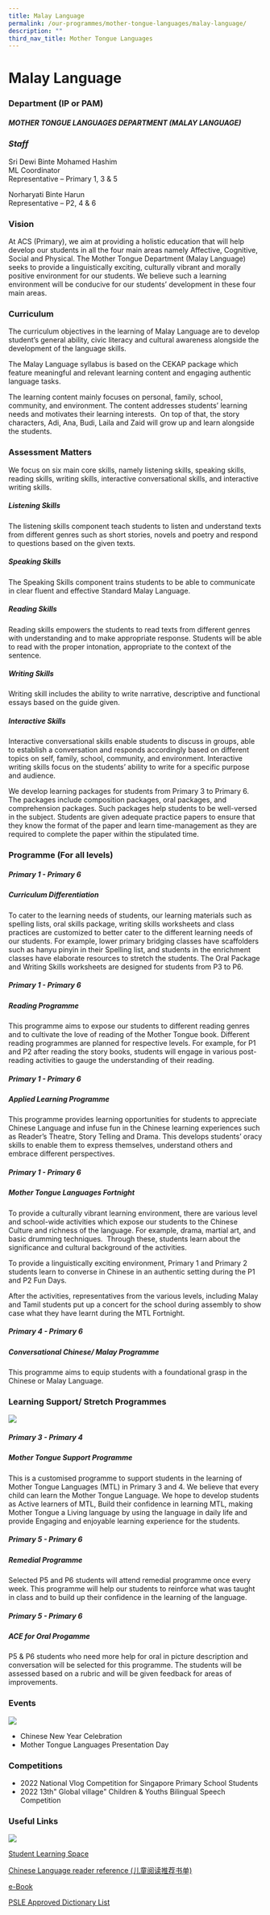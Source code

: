 ```yaml
---
title: Malay Language
permalink: /our-programmes/mother-tongue-languages/malay-language/
description: ""
third_nav_title: Mother Tongue Languages
---
```

# **Malay Language**

### **Department (IP or PAM)**

##### **MOTHER TONGUE LANGUAGES DEPARTMENT (MALAY LANGUAGE)**

### ***Staff***
Sri Dewi Binte Mohamed Hashim <br>
ML Coordinator <br>
Representative – Primary 1, 3 &amp; 5

Norharyati Binte Harun <br>
Representative – P2, 4 &amp; 6

### **Vision**

At ACS (Primary), we aim at providing a holistic education that will help develop our students in all the four main areas namely Affective, Cognitive, Social and Physical. The Mother Tongue Department (Malay Language) seeks to provide a linguistically exciting, culturally vibrant and morally positive environment for our students. We believe such a learning environment will be conducive for our students’ development in these four main areas.

### **Curriculum**

The curriculum objectives in the learning of Malay Language are to develop student’s general ability, civic literacy and cultural awareness alongside the development of the language skills.

The Malay Language syllabus is based on the CEKAP package which feature meaningful and relevant learning content and engaging authentic language tasks.&nbsp;

The learning content mainly focuses on personal, family, school, community, and environment. The content addresses students’ learning needs and motivates their learning interests.&nbsp; On top of that, the story characters, Adi, Ana, Budi, Laila and Zaid will grow up and learn alongside the students.

### **Assessment Matters**

We focus on six main core skills, namely listening skills, speaking skills, reading skills, writing skills, interactive conversational skills, and interactive writing skills.

##### **Listening Skills**

The listening skills component teach students to listen and understand texts from different genres such as short stories, novels and poetry and respond to questions based on the given texts.

##### **Speaking Skills**

The Speaking Skills component trains students to be able to communicate in clear fluent and effective Standard Malay Language.&nbsp;

##### **Reading Skills**

Reading skills empowers the students to read texts from different genres with understanding and to make appropriate response. Students will be able to read with the proper intonation, appropriate to the context of the sentence.

##### **Writing Skills**

Writing skill includes the ability to write narrative, descriptive and functional essays based on the guide given.&nbsp;

##### **Interactive Skills**

Interactive conversational skills enable students to discuss in groups, able to establish a conversation and responds accordingly based on different topics on self, family, school, community, and environment. Interactive writing skills focus on the students’ ability to write for a specific purpose and audience.&nbsp;

We develop learning packages for students from Primary 3 to Primary 6. The packages include composition packages, oral packages, and comprehension packages. Such packages help students to be well-versed in the subject. Students are given adequate practice papers to ensure that they know the format of the paper and learn time-management as they are required to complete the paper within the stipulated time.


### **Programme (For all levels)**

##### **Primary 1 -  Primary 6**

##### **Curriculum Differentiation**

To cater to the learning needs of students, our learning materials such as spelling lists, oral skills package, writing skills worksheets and class practices are customized to better cater to the different learning needs of our students. For example, lower primary bridging classes have scaffolders such as hanyu pinyin in their Spelling list, and students in the enrichment classes have elaborate resources to stretch the students. The Oral Package and Writing Skills worksheets are designed for students from P3 to P6.

##### **Primary 1 -  Primary 6**

##### **Reading Programme**

This programme aims to expose our students to different reading genres and to cultivate the love of reading of the Mother Tongue book. Different reading programmes are planned for respective levels. For example, for P1 and P2 after reading the story books, students will engage in various post-reading activities to gauge the understanding of their reading.

##### **Primary 1 -  Primary 6**

##### **Applied Learning Programme**

This programme provides learning opportunities for students to appreciate Chinese Language and infuse fun in the Chinese learning experiences such as Reader’s Theatre, Story Telling and Drama. This develops students’ oracy skills to enable them to express themselves, understand others and embrace different perspectives.

##### **Primary 1 -  Primary 6**

##### **Mother Tongue Languages Fortnight**

To provide a culturally vibrant learning environment, there are various level and school-wide activities which expose our students to the Chinese Culture and richness of the language. For example, drama, martial art, and basic drumming techniques.&nbsp; Through these, students learn about the significance and cultural background of the activities.

To provide a linguistically exciting environment, Primary 1 and Primary 2 students learn to converse in Chinese in an authentic setting during the P1 and P2 Fun Days.&nbsp;

After the activities, representatives from the various levels, including Malay and Tamil students put up a concert for the school during assembly to show case what they have learnt during the MTL Fortnight.

##### **Primary 4 -  Primary 6**

##### **Conversational Chinese/ Malay Programme**

This programme aims to equip students with a foundational grasp in the Chinese or Malay Language.

### **Learning Support/ Stretch Programmes**

![](/images/chinese%20language%205.JPG)

##### **Primary 3 -  Primary 4**

##### **Mother Tongue Support Programme**

This is a customised programme to support students in the learning of Mother Tongue Languages (MTL) in Primary 3 and 4. We believe that every child can learn the Mother Tongue Language. We hope to develop students as Active learners of MTL, Build their confidence in learning MTL, making Mother Tongue a Living language by using the language in daily life and provide Engaging and enjoyable learning experience for the students.

##### **Primary 5 -  Primary 6**

##### **Remedial Programme**

Selected P5 and P6 students will attend remedial programme once every week. This programme will help our students to reinforce what was taught in class and to build up their confidence in the learning of the language.

##### **Primary 5 -  Primary 6**

##### **ACE for Oral Progamme**

P5 &amp; P6 students who need more help for oral in picture description and conversation will be selected for this programme. The students will be assessed based on a rubric and will be given feedback for areas of improvements.

### **Events**

![](/images/chinese%20language.JPG)

* Chinese New Year Celebration
* Mother Tongue Languages Presentation Day

### **Competitions**

* 2022 National Vlog Competition for Singapore Primary School Students&nbsp;
* 2022 13th" Global village" Children &amp; Youths Bilingual Speech Competition

### **Useful Links**

![](/images/chinese%20language%209.JPG)

[Student Learning Space](https://vle.learning.moe.edu.sg/login)

[Chinese Language reader reference (儿童阅读推荐书单)](https://go.gov.sg/pri-chinesegradedbooks)

[e-Book](https://go.gov.sg/children-books-we-love)

[PSLE Approved Dictionary List](https://www.seab.gov.sg/home/examinations/approved-dictionaries)